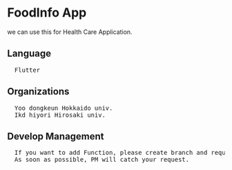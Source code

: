 # <i class="fas fa-drumstick-bite"></i> FoodInfo App

we can use this for Health Care Application.

## Language
<pre>
  Flutter
</pre>

## Organizations
<pre>
  Yoo dongkeun Hokkaido univ.
  Ikd hiyori Hirosaki univ.
</pre>

## Develop Management
<pre>
  If you want to add Function, please create branch and request for pull.   
  As soon as possible, PM will catch your request.
</pre>
